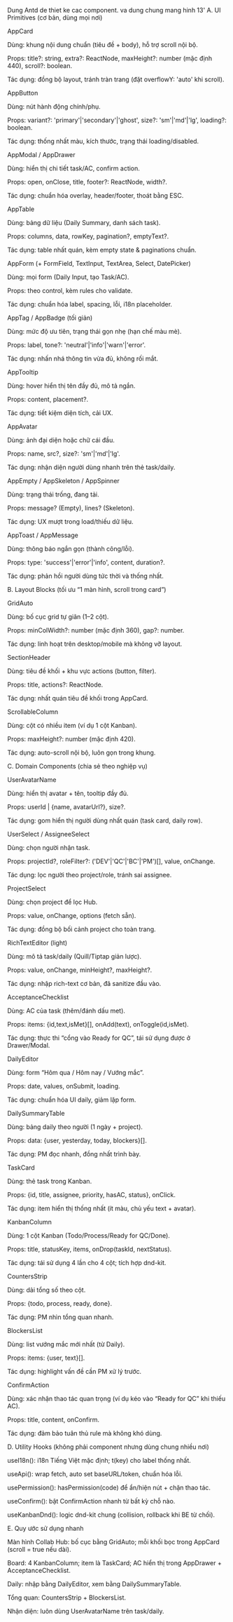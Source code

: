 Dung Antd de thiet ke cac component. va dung chung mang hinh 13'
A. UI Primitives (cơ bản, dùng mọi nơi)

AppCard

Dùng: khung nội dung chuẩn (tiêu đề + body), hỗ trợ scroll nội bộ.

Props: title?: string, extra?: ReactNode, maxHeight?: number (mặc định 440), scroll?: boolean.

Tác dụng: đồng bộ layout, tránh tràn trang (đặt overflowY: 'auto' khi scroll).

AppButton

Dùng: nút hành động chính/phụ.

Props: variant?: 'primary'|'secondary'|'ghost', size?: 'sm'|'md'|'lg', loading?: boolean.

Tác dụng: thống nhất màu, kích thước, trạng thái loading/disabled.

AppModal / AppDrawer

Dùng: hiển thị chi tiết task/AC, confirm action.

Props: open, onClose, title, footer?: ReactNode, width?.

Tác dụng: chuẩn hóa overlay, header/footer, thoát bằng ESC.

AppTable

Dùng: bảng dữ liệu (Daily Summary, danh sách task).

Props: columns, data, rowKey, pagination?, emptyText?.

Tác dụng: table nhất quán, kèm empty state & paginations chuẩn.

AppForm (+ FormField, TextInput, TextArea, Select, DatePicker)

Dùng: mọi form (Daily Input, tạo Task/AC).

Props: theo control, kèm rules cho validate.

Tác dụng: chuẩn hóa label, spacing, lỗi, i18n placeholder.

AppTag / AppBadge (tối giản)

Dùng: mức độ ưu tiên, trạng thái gọn nhẹ (hạn chế màu mè).

Props: label, tone?: 'neutral'|'info'|'warn'|'error'.

Tác dụng: nhấn nhá thông tin vừa đủ, không rối mắt.

AppTooltip

Dùng: hover hiển thị tên đầy đủ, mô tả ngắn.

Props: content, placement?.

Tác dụng: tiết kiệm diện tích, cải UX.

AppAvatar

Dùng: ảnh đại diện hoặc chữ cái đầu.

Props: name, src?, size?: 'sm'|'md'|'lg'.

Tác dụng: nhận diện người dùng nhanh trên thẻ task/daily.

AppEmpty / AppSkeleton / AppSpinner

Dùng: trạng thái trống, đang tải.

Props: message? (Empty), lines? (Skeleton).

Tác dụng: UX mượt trong load/thiếu dữ liệu.

AppToast / AppMessage

Dùng: thông báo ngắn gọn (thành công/lỗi).

Props: type: 'success'|'error'|'info', content, duration?.

Tác dụng: phản hồi người dùng tức thời và thống nhất.

B. Layout Blocks (tối ưu “1 màn hình, scroll trong card”)

GridAuto

Dùng: bố cục grid tự giãn (1–2 cột).

Props: minColWidth?: number (mặc định 360), gap?: number.

Tác dụng: linh hoạt trên desktop/mobile mà không vỡ layout.

SectionHeader

Dùng: tiêu đề khối + khu vực actions (button, filter).

Props: title, actions?: ReactNode.

Tác dụng: nhất quán tiêu đề khối trong AppCard.

ScrollableColumn

Dùng: cột có nhiều item (ví dụ 1 cột Kanban).

Props: maxHeight?: number (mặc định 420).

Tác dụng: auto-scroll nội bộ, luôn gọn trong khung.

C. Domain Components (chia sẻ theo nghiệp vụ)

UserAvatarName

Dùng: hiển thị avatar + tên, tooltip đầy đủ.

Props: userId | {name, avatarUrl?}, size?.

Tác dụng: gom hiển thị người dùng nhất quán (task card, daily row).

UserSelect / AssigneeSelect

Dùng: chọn người nhận task.

Props: projectId?, roleFilter?: ('DEV'|'QC'|'BC'|'PM')[], value, onChange.

Tác dụng: lọc người theo project/role, tránh sai assignee.

ProjectSelect

Dùng: chọn project để lọc Hub.

Props: value, onChange, options (fetch sẵn).

Tác dụng: đồng bộ bối cảnh project cho toàn trang.

RichTextEditor (light)

Dùng: mô tả task/daily (Quill/Tiptap giản lược).

Props: value, onChange, minHeight?, maxHeight?.

Tác dụng: nhập rich-text cơ bản, đã sanitize đầu vào.

AcceptanceChecklist

Dùng: AC của task (thêm/đánh dấu met).

Props: items: {id,text,isMet}[], onAdd(text), onToggle(id,isMet).

Tác dụng: thực thi “cổng vào Ready for QC”, tái sử dụng được ở Drawer/Modal.

DailyEditor

Dùng: form “Hôm qua / Hôm nay / Vướng mắc”.

Props: date, values, onSubmit, loading.

Tác dụng: chuẩn hóa UI daily, giảm lặp form.

DailySummaryTable

Dùng: bảng daily theo người (1 ngày + project).

Props: data: {user, yesterday, today, blockers}[].

Tác dụng: PM đọc nhanh, đồng nhất trình bày.

TaskCard

Dùng: thẻ task trong Kanban.

Props: {id, title, assignee, priority, hasAC, status}, onClick.

Tác dụng: item hiển thị thống nhất (ít màu, chủ yếu text + avatar).

KanbanColumn

Dùng: 1 cột Kanban (Todo/Process/Ready for QC/Done).

Props: title, statusKey, items, onDrop(taskId, nextStatus).

Tác dụng: tái sử dụng 4 lần cho 4 cột; tích hợp dnd-kit.

CountersStrip

Dùng: dải tổng số theo cột.

Props: {todo, process, ready, done}.

Tác dụng: PM nhìn tổng quan nhanh.

BlockersList

Dùng: list vướng mắc mới nhất (từ Daily).

Props: items: {user, text}[].

Tác dụng: highlight vấn đề cần PM xử lý trước.

ConfirmAction

Dùng: xác nhận thao tác quan trọng (ví dụ kéo vào “Ready for QC” khi thiếu AC).

Props: title, content, onConfirm.

Tác dụng: đảm bảo tuân thủ rule mà không khó dùng.

D. Utility Hooks (không phải component nhưng dùng chung nhiều nơi)

useI18n(): i18n Tiếng Việt mặc định; t(key) cho label thống nhất.

useApi(): wrap fetch, auto set baseURL/token, chuẩn hóa lỗi.

usePermission(): hasPermission(code) để ẩn/hiện nút + chặn thao tác.

useConfirm(): bật ConfirmAction nhanh từ bất kỳ chỗ nào.

useKanbanDnd(): logic dnd-kit chung (collision, rollback khi BE từ chối).

E. Quy ước sử dụng nhanh

Màn hình Collab Hub: bố cục bằng GridAuto; mỗi khối bọc trong AppCard (scroll = true nếu dài).

Board: 4 KanbanColumn; item là TaskCard; AC hiển thị trong AppDrawer + AcceptanceChecklist.

Daily: nhập bằng DailyEditor, xem bằng DailySummaryTable.

Tổng quan: CountersStrip + BlockersList.

Nhận diện: luôn dùng UserAvatarName trên task/daily.
